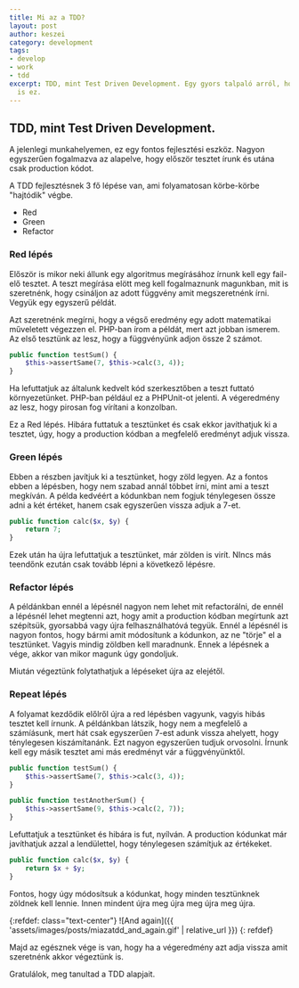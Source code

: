 ```yaml
---
title: Mi az a TDD?
layout: post
author: keszei
category: development
tags:
- develop
- work
- tdd
excerpt: TDD, mint Test Driven Development. Egy gyors talpaló arról, hogy micsoda
  is ez.
---
```


## TDD, mint Test Driven Development.

A jelenlegi munkahelyemen, ez egy fontos fejlesztési eszköz. Nagyon egyszerűen fogalmazva az alapelve, hogy először tesztet írunk és utána csak production kódot.

A TDD fejlesztésnek 3 fő lépése van, ami folyamatosan körbe-körbe "hajtódik" végbe.

- <span class="text-danger">Red</span>
- <span class="text-success">Green</span>
- <span class="text-info">Refactor</span>

### <span class="text-danger">Red</span> lépés
Először is mikor neki állunk egy algoritmus megírásához írnunk kell egy <span class="text-danger">fail</span>-elő tesztet. A teszt megírása elött meg kell fogalmaznunk magunkban, mit is szeretnénk, hogy csináljon az adott függvény amit megszeretnénk írni. Vegyük egy egyszerű példát. 

Azt szeretnénk megírni, hogy a végső eredmény egy adott matematikai műveletett végezzen el. PHP-ban írom a példát, mert azt jobban ismerem. Az első tesztünk az lesz, hogy a függvényünk adjon össze 2 számot.

```php
public function testSum() {
	$this->assertSame(7, $this->calc(3, 4));
}
```

Ha lefuttatjuk az általunk kedvelt kód szerkesztőben a teszt futtató környezetünket. PHP-ban például ez a PHPUnit-ot jelenti. A végeredmény az lesz, hogy pirosan fog vírítani a konzolban.

Ez a <span class="text-danger">Red</span> lépés. Hibára futtatuk a tesztünket és csak ekkor javíthatjuk ki a tesztet, úgy, hogy a production kódban a megfelelő eredményt adjuk vissza.

### <span class="text-success">Green</span> lépés
Ebben a részben javítjuk ki a tesztünket, hogy zöld legyen. Az a fontos ebben a lépésben, hogy nem szabad annál többet írni, mint ami a teszt megkíván. A példa kedvéért a kódunkban nem fogjuk ténylegesen össze adni a két értéket, hanem csak egyszerűen vissza adjuk a 7-et.

```php
public function calc($x, $y) {
	return 7;
}
```

Ezek után ha újra lefuttatjuk a tesztünket, már zölden is virít. NIncs más teendőnk ezután csak tovább lépni a következő lépésre.

### <span class="text-info">Refactor</span> lépés
A példánkban ennél a lépésnél nagyon nem lehet mit refactorálni, de ennél a lépésnél lehet megtenni azt, hogy amit a production kódban megírtunk azt szépítsük, gyorsabbá vagy újra felhasználhatóvá tegyük. Ennél a lépésnél is nagyon fontos, hogy bármi amit módosítunk a kódunkon, az ne "törje" el a tesztünket. Vagyis mindig <span class="text-success">zöldben</span> kell maradnunk. Ennek a lépésnek a vége, akkor van mikor magunk úgy gondoljuk. 

Miután végeztünk folytathatjuk a lépéseket újra az elejétől.

### <span class="text-warning">Repeat</span> lépés
A folyamat kezdődik előlről újra a <span class="text-danger">red</span> lépésben vagyunk, vagyis hibás tesztet kell írnunk. A példánkban látszik, hogy nem a megfelelő a számíásunk, mert hát csak egyszerűen 7-est adunk vissza ahelyett, hogy ténylegesen kiszámítanánk. Ezt nagyon egyszerűen tudjuk orvosolni. Írnunk kell egy másik tesztet ami más eredményt vár a függvényünktől.

```php
public function testSum() {
	$this->assertSame(7, $this->calc(3, 4));
}

public function testAnotherSum() {
	$this->assertSame(9, $this->calc(2, 7));
}
```

Lefuttatjuk a tesztünket és hibára is fut, nyílván. A production kódunkat már javíthatjuk azzal a lendülettel, hogy ténylegesen számítjuk az értékeket. 

```php
public function calc($x, $y) {
	return $x + $y;
}
```

Fontos, hogy úgy módosítsuk a kódunkat, hogy minden tesztünknek zöldnek kell lennie. Innen mindent újra meg újra meg újra meg újra.

{:refdef: class="text-center"}
![And again]({{ 'assets/images/posts/miazatdd_and_again.gif' | relative_url }})
{: refdef}

Majd az egésznek vége is van, hogy ha a végeredmény azt adja vissza amit szeretnénk akkor végeztünk is.

Gratulálok, meg tanultad a TDD alapjait.
